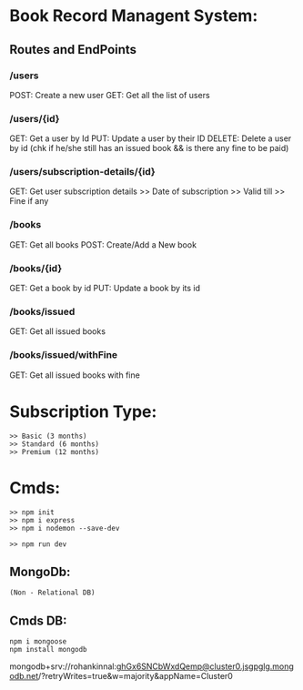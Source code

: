 # Book Record Managent System:

## Routes and EndPoints

### /users

POST: Create a new user
GET: Get all the list of users

### /users/{id}

GET: Get a user by Id
PUT: Update a user by their ID
DELETE: Delete a user by id (chk if he/she still has an issued book && is there any fine to be paid)

### /users/subscription-details/{id}

GET: Get user subscription details >> Date of subscription >> Valid till >> Fine if any

### /books

GET: Get all books
POST: Create/Add a New book

### /books/{id}

GET: Get a book by id
PUT: Update a book by its id

### /books/issued

GET: Get all issued books

### /books/issued/withFine

GET: Get all issued books with fine

# Subscription Type:

    >> Basic (3 months)
    >> Standard (6 months)
    >> Premium (12 months)

# Cmds:

    >> npm init
    >> npm i express
    >> npm i nodemon --save-dev

    >> npm run dev

## MongoDb:

    (Non - Relational DB)

## Cmds DB:

    npm i mongoose
    npm install mongodb

mongodb+srv://rohankinnal:ghGx6SNCbWxdQemp@cluster0.jsgpglg.mongodb.net/?retryWrites=true&w=majority&appName=Cluster0
